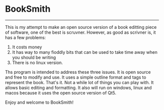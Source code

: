 # BookSmith
---
This is my attempt to make an open source version of a book editting piece of software, one of the best is scruvner.  However, as good as scrivner is, it has a few problems:

1) It costs money
2) It has way to many fioddly bits that can be used to take time away when you should be writing
3) There is no linux version.

Ths program is intended to address these three issues.  It is open source and free to modify and use. It uses a simple outline format and tags to represent the book.  That's it.  Not a while lot of things you can play with.  It allows basic editing and formatting.  It also will run on windows, linux and macos because it uses the open source version of Qt5.

Enjoy and welcome to BookSmith!
